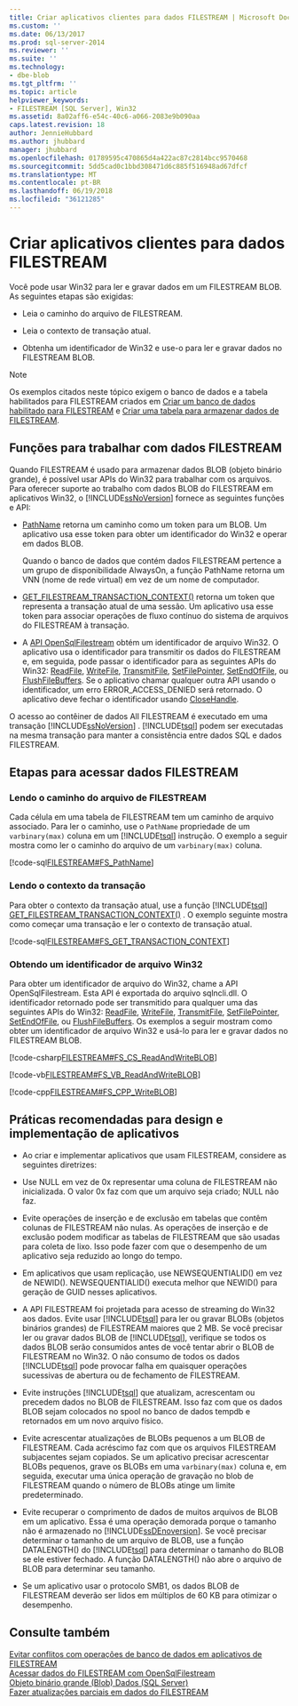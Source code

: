 ```yaml
---
title: Criar aplicativos clientes para dados FILESTREAM | Microsoft Docs
ms.custom: ''
ms.date: 06/13/2017
ms.prod: sql-server-2014
ms.reviewer: ''
ms.suite: ''
ms.technology:
- dbe-blob
ms.tgt_pltfrm: ''
ms.topic: article
helpviewer_keywords:
- FILESTREAM [SQL Server], Win32
ms.assetid: 8a02aff6-e54c-40c6-a066-2083e9b090aa
caps.latest.revision: 18
author: JennieHubbard
ms.author: jhubbard
manager: jhubbard
ms.openlocfilehash: 01789595c470865d4a422ac87c2814bcc9570468
ms.sourcegitcommit: 5dd5cad0c1bbd308471d6c885f516948ad67dfcf
ms.translationtype: MT
ms.contentlocale: pt-BR
ms.lasthandoff: 06/19/2018
ms.locfileid: "36121285"
---
```

# <a name="create-client-applications-for-filestream-data"></a>Criar aplicativos clientes para dados FILESTREAM
  Você pode usar Win32 para ler e gravar dados em um FILESTREAM BLOB. As seguintes etapas são exigidas:  
  
-   Leia o caminho do arquivo de FILESTREAM.  
  
-   Leia o contexto de transação atual.  
  
-   Obtenha um identificador de Win32 e use-o para ler e gravar dados no FILESTREAM BLOB.  
  
> [!NOTE]  
>  Os exemplos citados neste tópico exigem o banco de dados e a tabela habilitados para FILESTREAM criados em [Criar um banco de dados habilitado para FILESTREAM](create-a-filestream-enabled-database.md) e [Criar uma tabela para armazenar dados de FILESTREAM](create-a-table-for-storing-filestream-data.md).  
  
##  <a name="func"></a> Funções para trabalhar com dados FILESTREAM  
 Quando FILESTREAM é usado para armazenar dados BLOB (objeto binário grande), é possível usar APIs do Win32 para trabalhar com os arquivos. Para oferecer suporte ao trabalho com dados BLOB do FILESTREAM em aplicativos Win32, o [!INCLUDE[ssNoVersion](../../includes/ssnoversion-md.md)] fornece as seguintes funções e API:  
  
-   [PathName](/sql/relational-databases/system-functions/pathname-transact-sql) retorna um caminho como um token para um BLOB. Um aplicativo usa esse token para obter um identificador do Win32 e operar em dados BLOB.  
  
     Quando o banco de dados que contém dados FILESTREAM pertence a um grupo de disponibilidade AlwaysOn, a função PathName retorna um VNN (nome de rede virtual) em vez de um nome de computador.  
  
-   [GET_FILESTREAM_TRANSACTION_CONTEXT()](/sql/t-sql/functions/get-filestream-transaction-context-transact-sql) retorna um token que representa a transação atual de uma sessão. Um aplicativo usa esse token para associar operações de fluxo contínuo do sistema de arquivos do FILESTREAM à transação.  
  
-   A [API OpenSqlFilestream](access-filestream-data-with-opensqlfilestream.md) obtém um identificador de arquivo Win32. O aplicativo usa o identificador para transmitir os dados do FILESTREAM e, em seguida, pode passar o identificador para as seguintes APIs do Win32: [ReadFile](http://go.microsoft.com/fwlink/?LinkId=86422), [WriteFile](http://go.microsoft.com/fwlink/?LinkId=86423), [TransmitFile](http://go.microsoft.com/fwlink/?LinkId=86424), [SetFilePointer](http://go.microsoft.com/fwlink/?LinkId=86425), [SetEndOfFile](http://go.microsoft.com/fwlink/?LinkId=86426), ou [FlushFileBuffers](http://go.microsoft.com/fwlink/?LinkId=86427). Se o aplicativo chamar qualquer outra API usando o identificador, um erro ERROR_ACCESS_DENIED será retornado. O aplicativo deve fechar o identificador usando [CloseHandle](http://go.microsoft.com/fwlink/?LinkId=86428).  
  
 O acesso ao contêiner de dados All FILESTREAM é executado em uma transação [!INCLUDE[ssNoVersion](../../includes/ssnoversion-md.md)] . [!INCLUDE[tsql](../../includes/tsql-md.md)] podem ser executadas na mesma transação para manter a consistência entre dados SQL e dados FILESTREAM.  
  
##  <a name="steps"></a> Etapas para acessar dados FILESTREAM  
  
###  <a name="path"></a> Lendo o caminho do arquivo de FILESTREAM  
 Cada célula em uma tabela de FILESTREAM tem um caminho de arquivo associado. Para ler o caminho, use o `PathName` propriedade de um `varbinary(max)` coluna em um [!INCLUDE[tsql](../../includes/tsql-md.md)] instrução. O exemplo a seguir mostra como ler o caminho do arquivo de um `varbinary(max)` coluna.  
  
 [!code-sql[FILESTREAM#FS_PathName](../../snippets/tsql/SQL15/tsql/filestream/transact-sql/filestream.sql#fs_pathname)]  
  
###  <a name="trx"></a> Lendo o contexto da transação  
 Para obter o contexto da transação atual, use a função [!INCLUDE[tsql](../../includes/tsql-md.md)] [GET_FILESTREAM_TRANSACTION_CONTEXT()](/sql/t-sql/functions/get-filestream-transaction-context-transact-sql) . O exemplo seguinte mostra como começar uma transação e ler o contexto de transação atual.  
  
 [!code-sql[FILESTREAM#FS_GET_TRANSACTION_CONTEXT](../../snippets/tsql/SQL15/tsql/filestream/transact-sql/filestream.sql#fs_get_transaction_context)]  
  
###  <a name="handle"></a> Obtendo um identificador de arquivo Win32  
 Para obter um identificador de arquivo do Win32, chame a API OpenSqlFilestream. Esta API é exportada do arquivo sqlncli.dll. O identificador retornado pode ser transmitido para qualquer uma das seguintes APIs do Win32: [ReadFile](http://go.microsoft.com/fwlink/?LinkId=86422), [WriteFile](http://go.microsoft.com/fwlink/?LinkId=86423), [TransmitFile](http://go.microsoft.com/fwlink/?LinkId=86424), [SetFilePointer](http://go.microsoft.com/fwlink/?LinkId=86425), [SetEndOfFile](http://go.microsoft.com/fwlink/?LinkId=86426), ou [FlushFileBuffers](http://go.microsoft.com/fwlink/?LinkId=86427). Os exemplos a seguir mostram como obter um identificador de arquivo Win32 e usá-lo para ler e gravar dados no FILESTREAM BLOB.  
  
 [!code-csharp[FILESTREAM#FS_CS_ReadAndWriteBLOB](../../snippets/tsql/SQL15/tsql/filestream/cs/filestream.cs#fs_cs_readandwriteblob)]  
  
 [!code-vb[FILESTREAM#FS_VB_ReadAndWriteBLOB](../../snippets/tsql/SQL15/tsql/filestream/vb/filestream.vb#fs_vb_readandwriteblob)]  
  
 [!code-cpp[FILESTREAM#FS_CPP_WriteBLOB](../../snippets/tsql/SQL15/tsql/filestream/cpp/filestream.cpp#fs_cpp_writeblob)]  
  
##  <a name="best"></a> Práticas recomendadas para design e implementação de aplicativos  
  
-   Ao criar e implementar aplicativos que usam FILESTREAM, considere as seguintes diretrizes:  
  
-   Use NULL em vez de 0x representar uma coluna de FILESTREAM não inicializada. O valor 0x faz com que um arquivo seja criado; NULL não faz.  
  
-   Evite operações de inserção e de exclusão em tabelas que contêm colunas de FILESTREAM não nulas. As operações de inserção e de exclusão podem modificar as tabelas de FILESTREAM que são usadas para coleta de lixo. Isso pode fazer com que o desempenho de um aplicativo seja reduzido ao longo do tempo.  
  
-   Em aplicativos que usam replicação, use NEWSEQUENTIALID() em vez de NEWID(). NEWSEQUENTIALID() executa melhor que NEWID() para geração de GUID nesses aplicativos.  
  
-   A API FILESTREAM foi projetada para acesso de streaming do Win32 aos dados. Evite usar [!INCLUDE[tsql](../../includes/tsql-md.md)] para ler ou gravar BLOBs (objetos binários grandes) de FILESTREAM maiores que 2 MB. Se você precisar ler ou gravar dados BLOB de [!INCLUDE[tsql](../../includes/tsql-md.md)], verifique se todos os dados BLOB serão consumidos antes de você tentar abrir o BLOB de FILESTREAM no Win32. O não consumo de todos os dados [!INCLUDE[tsql](../../includes/tsql-md.md)] pode provocar falha em quaisquer operações sucessivas de abertura ou de fechamento de FILESTREAM.  
  
-   Evite instruções [!INCLUDE[tsql](../../includes/tsql-md.md)] que atualizam, acrescentam ou precedem dados no BLOB de FILESTREAM. Isso faz com que os dados BLOB sejam colocados no spool no banco de dados tempdb e retornados em um novo arquivo físico.  
  
-   Evite acrescentar atualizações de BLOBs pequenos a um BLOB de FILESTREAM. Cada acréscimo faz com que os arquivos FILESTREAM subjacentes sejam copiados. Se um aplicativo precisar acrescentar BLOBs pequenos, grave os BLOBs em uma `varbinary(max)` coluna e, em seguida, executar uma única operação de gravação no blob de FILESTREAM quando o número de BLOBs atinge um limite predeterminado.  
  
-   Evite recuperar o comprimento de dados de muitos arquivos de BLOB em um aplicativo. Essa é uma operação demorada porque o tamanho não é armazenado no [!INCLUDE[ssDEnoversion](../../includes/ssdenoversion-md.md)]. Se você precisar determinar o tamanho de um arquivo de BLOB, use a função DATALENGTH() do [!INCLUDE[tsql](../../includes/tsql-md.md)] para determinar o tamanho do BLOB se ele estiver fechado. A função DATALENGTH() não abre o arquivo de BLOB para determinar seu tamanho.  
  
-   Se um aplicativo usar o protocolo SMB1, os dados BLOB de FILESTREAM deverão ser lidos em múltiplos de 60 KB para otimizar o desempenho.  
  
## <a name="see-also"></a>Consulte também  
 [Evitar conflitos com operações de banco de dados em aplicativos de FILESTREAM](avoid-conflicts-with-database-operations-in-filestream-applications.md)   
 [Acessar dados do FILESTREAM com OpenSqlFilestream](access-filestream-data-with-opensqlfilestream.md)   
 [Objeto binário grande &#40;Blob&#41; Dados &#40;SQL Server&#41;](binary-large-object-blob-data-sql-server.md)   
 [Fazer atualizações parciais em dados do FILESTREAM](make-partial-updates-to-filestream-data.md)  
  
  
